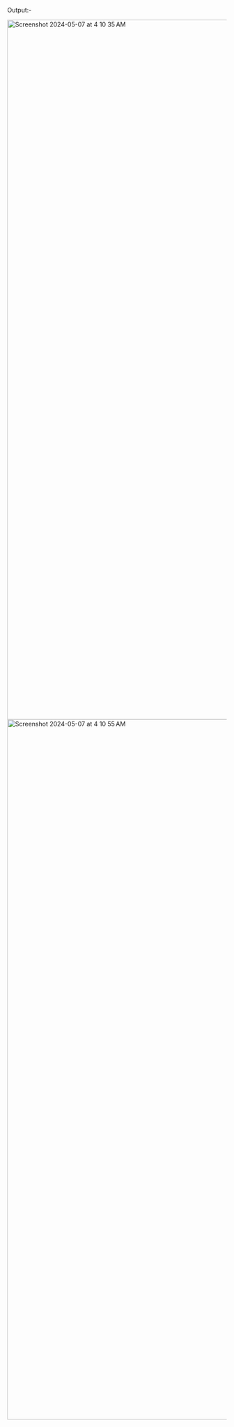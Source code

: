 Output:-

<img width="1607" alt="Screenshot 2024-05-07 at 4 10 35 AM" src="https://github.com/anshrajani7/test_project/assets/145424213/b48275bd-d933-4910-be0d-0026c1cf232a">
<img width="1609" alt="Screenshot 2024-05-07 at 4 10 55 AM" src="https://github.com/anshrajani7/test_project/assets/145424213/25bbc0e7-e78a-4235-ade0-926b151aeb2a">
